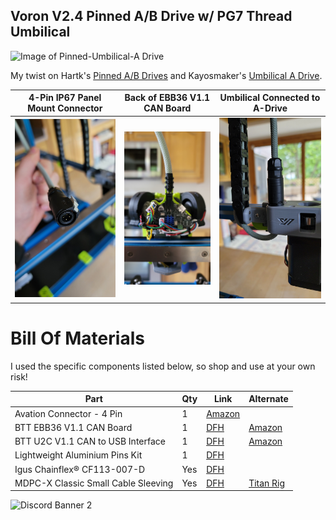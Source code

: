 ## Voron V2.4 Pinned A/B Drive w/ PG7 Thread Umbilical

![Image of Pinned-Umbilical-A Drive](https://github.com/speedyv0/misc/blob/main/PG7-Pinned-AB%20Drives%202.4/Images/A_Drive.PNG)

My twist on Hartk's [Pinned A/B Drives](https://github.com/hartk1213/MISC/tree/main/Voron%20Mods/Voron%202/2.4/Voron2.4_Pins_Mod)
and Kayosmaker's [Umbilical A Drive](https://github.com/KayosMaker). 

| 4-Pin IP67 Panel Mount Connector | Back of EBB36 V1.1 CAN Board | Umbilical Connected to A-Drive |
| - | - | - |
| ![Connector](Images/Connector.jpg) | ![CAN](Images/CAN.jpg) | ![Connected](Images/Connected.jpg) |

# Bill Of Materials

I used the specific components listed below, so shop and use at your own risk!

| Part | Qty | Link | Alternate |
| - | - | - | - |
| Avation Connector - 4 Pin | 1 | [Amazon](https://www.amzn.com/B087MZYG37) |
| BTT EBB36 V1.1 CAN Board | 1 | [DFH](https://deepfriedhero.in/products/ebb36?variant=42869488910558) | [Amazon](https://www.amzn.com/B0B1MHHNDX) |
| BTT U2C V1.1 CAN to USB Interface | 1 | [DFH](https://deepfriedhero.in/products/ebb36?variant=42869488910558) | [Amazon](https://www.amzn.com/B0B1X47319) |
| Lightweight Aluminium Pins Kit | 1 | [DFH](https://deepfriedhero.in/products/ultra-lightweight-aluminum-pins-kit?_pos=2&_sid=00af9452e&_ss=r) |
| Igus Chainflex® CF113-007-D | Yes | [DFH](https://deepfriedhero.in/products/igus-chainflex%C2%AE-cf113-007-d) |
| MDPC-X Classic Small Cable Sleeving | Yes | [DFH](https://deepfriedhero.in/products/mdpc-x-classic-small-cable-sleeving) | [Titan Rig](https://www.titanrig.com/diy-modding/cable-sleeving-supplies/sleeving/mdpc-x-cable-sleeving.html) |

![Discord Banner 2](https://discordapp.com/api/guilds/460117602945990666/widget.png?style=banner2)